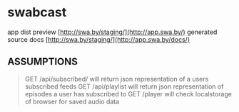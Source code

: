 swabcast
========

app dist preview [http://swa.by/staging/](http://app.swa.by/)
generated source docs [http://swa.by/staging/](http://app.swa.by/docs/)

ASSUMPTIONS
-----------
> GET /api/subscribed/   will return json representation of a users subscribed feeds
> GET /api/playlist      will return json representation of episodes a user has subscribed to
> GET /player            will check localstorage of browser for saved audio data